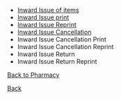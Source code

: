 * [Inward Issue of items](https://github.com/hmislk/hmis/wiki/Direct-Issue-to-BHTs-from-Pharmacy)
* [Inward Issue print](https://github.com/hmislk/hmis/wiki/Inward-Issue-print) 
* [Inward Issue Reprint](https://github.com/hmislk/hmis/wiki/Inward-Issue-Reprint)
* [Inward Issue Cancellation](https://github.com/hmislk/hmis/wiki/Inward-Issue-Cancellation)
* Inward Issue Cancellation Print
* Inward Issue Cancellation Reprint
* Inward Issue Return
* Inward Issue Return Reprint


[Back to Pharmacy](https://github.com/hmislk/hmis/wiki/Pharmacy)

[Back](https://github.com/hmislk/hmis/wiki)
